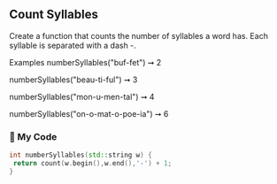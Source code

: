 ## Count Syllables

Create a function that counts the number of syllables a word has. Each syllable is separated with a dash -.

Examples
numberSyllables("buf-fet") ➞ 2

numberSyllables("beau-ti-ful") ➞ 3

numberSyllables("mon-u-men-tal") ➞ 4

numberSyllables("on-o-mat-o-poe-ia") ➞ 6

### :palm_tree: My Code
```c++
int numberSyllables(std::string w) {
 return count(w.begin(),w.end(),'-') + 1;
}
```
